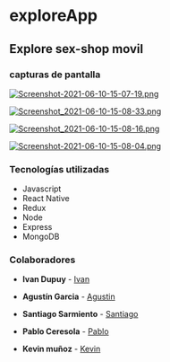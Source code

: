 # exploreApp

## Explore sex-shop movil

### capturas de pantalla

[![Screenshot-2021-06-10-15-07-19.png](https://i.postimg.cc/c4nhrPBS/Screenshot-2021-06-10-15-07-19.png)](https://postimg.cc/tY9WcScS)

[![Screenshot_2021-06-10-15-08-33.png](https://i.postimg.cc/HWK3WT5z/Screenshot_2021-06-10-15-08-33.png)](https://postimg.cc/z3CT0ZxH)

[![Screenshot_2021-06-10-15-08-16.png](https://i.postimg.cc/nrskKW8q/Screenshot_2021-06-10-15-08-16.png)](https://postimg.cc/RJBK4XZ0)

[![Screenshot-2021-06-10-15-08-04.png](https://i.postimg.cc/1XLKvKP2/Screenshot-2021-06-10-15-08-04.png)](https://postimg.cc/sG4SX7M4)

### Tecnologías utilizadas

* Javascript
* React Native
* Redux
* Node 
* Express
* MongoDB

### Colaboradores

* **Ivan Dupuy** - [Ivan](https://github.com/dupuyivan)

* **Agustín Garcia** - [Agustin](https://github.com/AgustinGarciaDev)
* **Santiago Sarmiento** - [Santiago](https://github.com/SantiSarmiento)
* **Pablo Ceresola** - [Pablo](https://github.com/PabloCeresola)

* **Kevin muñoz** - [Kevin](https://github.com/KevinAsk47)
